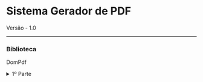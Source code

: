 # Sistema Gerador de PDF

Versão - 1.0

***
 ### Biblioteca

DomPdf<br>

<details>
<summary>1º Parte</summary>
<br>
<br><br>
<pre>
Utilizei a biblioteca dompdf
</pre>
</details>